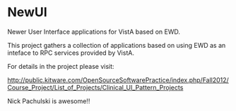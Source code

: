 NewUI
=====

Newer User Interface applications for VistA based on EWD.

This project gathers a collection of applications based on using EWD as an
inteface to RPC services provided by VistA.

For details in the project please visit:

http://public.kitware.com/OpenSourceSoftwarePractice/index.php/Fall2012/Course_Project/List_of_Projects/Clinical_UI_Pattern_Projects

Nick Pachulski is awesome!!
